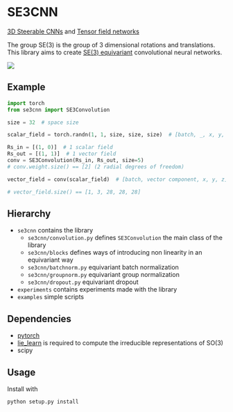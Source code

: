 # SE3CNN

[3D Steerable CNNs](https://arxiv.org/abs/1807.02547) and [Tensor field networks](https://arxiv.org/abs/1802.08219)

The group SE(3) is the group of 3 dimensional rotations and translations.
This library aims to create [SE(3) equivariant](https://youtu.be/ENLJACPHSEA) convolutional neural networks.

![](https://github.com/antigol/se3net/raw/master/examples/plots/kernels.png)

## Example
```python
import torch
from se3cnn import SE3Convolution

size = 32  # space size

scalar_field = torch.randn(1, 1, size, size, size)  # [batch, _, x, y, z]

Rs_in = [(1, 0)]  # 1 scalar field
Rs_out = [(1, 1)]  # 1 vector field
conv = SE3Convolution(Rs_in, Rs_out, size=5)
# conv.weight.size() == [2] (2 radial degrees of freedom)

vector_field = conv(scalar_field)  # [batch, vector component, x, y, z]

# vector_field.size() == [1, 3, 28, 28, 28]
```

## Hierarchy

- `se3cnn` contains the library
  - `se3cnn/convolution.py` defines `SE3Convolution` the main class of the library
  - `se3cnn/blocks` defines ways of introducing non linearity in an equivariant way
  - `se3cnn/batchnorm.py` equivariant batch normalization
  - `se3cnn/groupnorm.py` equivariant group normalization
  - `se3cnn/dropout.py` equivariant dropout
- `experiments` contains experiments made with the library
- `examples` simple scripts

## Dependencies

- [pytorch](https://pytorch.org)
- [lie_learn](https://github.com/AMLab-Amsterdam/lie_learn) is required to compute the irreducible representations of SO(3)
- scipy

## Usage

Install with
```
python setup.py install
```

